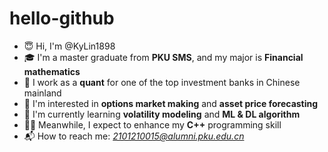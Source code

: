 # hello-github
+ 😇 Hi, I'm @KyLin1898
+ 🎓 I'm a master graduate from **PKU SMS**, and my major is **Financial mathematics**
+ 👔 I work as a **quant** for one of the top investment banks in Chinese mainland
+ 👀 I'm interested in **options market making** and **asset price forecasting**
+ 🌱 I'm currently learning **volatility modeling** and **ML & DL algorithm**
+ 👨‍💻 Meanwhile, I expect to enhance my **C++** programming skill
+ 📬 How to reach me: *2101210015@alumni.pku.edu.cn*
